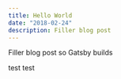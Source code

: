 ```yaml
---
title: Hello World
date: "2018-02-24"
description: Filler blog post
---
```


Filler blog post so Gatsby builds

test test
